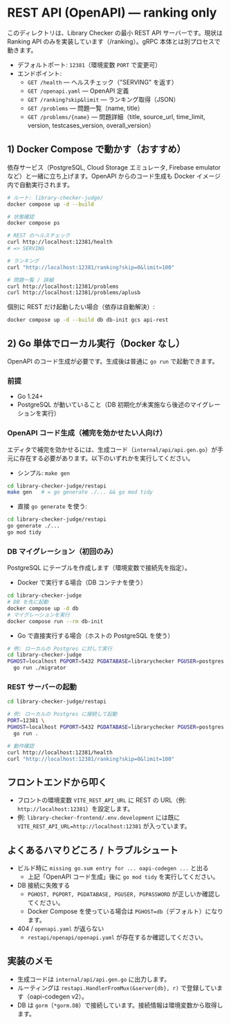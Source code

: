 # REST API (OpenAPI) — ranking only

このディレクトリは、Library Checker の最小 REST API サーバーです。現状は Ranking API のみを実装しています（/ranking）。gRPC 本体とは別プロセスで動きます。

- デフォルトポート: `12381`（環境変数 `PORT` で変更可）
- エンドポイント:
  - `GET /health` — ヘルスチェック（"SERVING" を返す）
  - `GET /openapi.yaml` — OpenAPI 定義
  - `GET /ranking?skip&limit` — ランキング取得（JSON）
  - `GET /problems` — 問題一覧（name, title）
  - `GET /problems/{name}` — 問題詳細（title, source_url, time_limit, version, testcases_version, overall_version）

## 1) Docker Compose で動かす（おすすめ）

依存サービス（PostgreSQL, Cloud Storage エミュレータ, Firebase emulator など）と一緒に立ち上げます。OpenAPI からのコード生成も Docker イメージ内で自動実行されます。

```bash
# ルート: library-checker-judge/
docker compose up -d --build

# 状態確認
docker compose ps

# REST のヘルスチェック
curl http://localhost:12381/health
# => SERVING

# ランキング
curl "http://localhost:12381/ranking?skip=0&limit=100"

# 問題一覧 / 詳細
curl http://localhost:12381/problems
curl http://localhost:12381/problems/aplusb
```

個別に REST だけ起動したい場合（依存は自動解決）:

```bash
docker compose up -d --build db db-init gcs api-rest
```

## 2) Go 単体でローカル実行（Docker なし）

OpenAPI のコード生成が必要です。生成後は普通に `go run` で起動できます。

### 前提
- Go 1.24+
- PostgreSQL が動いていること（DB 初期化が未実施なら後述のマイグレーションを実行）

### OpenAPI コード生成（補完を効かせたい人向け）
エディタで補完を効かせるには、生成コード（`internal/api/api.gen.go`）が手元に存在する必要があります。以下のいずれかを実行してください。

- シンプル: `make gen`

```bash
cd library-checker-judge/restapi
make gen   # = go generate ./... && go mod tidy
```

- 直接 `go generate` を使う:

```bash
cd library-checker-judge/restapi
go generate ./...
go mod tidy
```

### DB マイグレーション（初回のみ）
PostgreSQL にテーブルを作成します（環境変数で接続先を指定）。

- Docker で実行する場合（DB コンテナを使う）
```bash
cd library-checker-judge
# DB を先に起動
docker compose up -d db
# マイグレーションを実行
docker compose run --rm db-init
```

- Go で直接実行する場合（ホストの PostgreSQL を使う）
```bash
# 例: ローカルの Postgres に対して実行
cd library-checker-judge
PGHOST=localhost PGPORT=5432 PGDATABASE=librarychecker PGUSER=postgres PGPASSWORD=lcdummypassword \
  go run ./migrator
```

### REST サーバーの起動
```bash
cd library-checker-judge/restapi

# 例: ローカルの Postgres に接続して起動
PORT=12381 \
PGHOST=localhost PGPORT=5432 PGDATABASE=librarychecker PGUSER=postgres PGPASSWORD=lcdummypassword \
  go run .

# 動作確認
curl http://localhost:12381/health
curl "http://localhost:12381/ranking?skip=0&limit=100"
```

## フロントエンドから叩く
- フロントの環境変数 `VITE_REST_API_URL` に REST の URL（例: `http://localhost:12381`）を設定します。
- 例: `library-checker-frontend/.env.development` には既に `VITE_REST_API_URL=http://localhost:12381` が入っています。

## よくあるハマりどころ / トラブルシュート
- ビルド時に `missing go.sum entry for ... oapi-codegen ...` と出る
  - 上記「OpenAPI コード生成」後に `go mod tidy` を実行してください。
- DB 接続に失敗する
  - `PGHOST, PGPORT, PGDATABASE, PGUSER, PGPASSWORD` が正しいか確認してください。
  - Docker Compose を使っている場合は `PGHOST=db`（デフォルト）になります。
- 404 / `openapi.yaml` が返らない
  - `restapi/openapi/openapi.yaml` が存在するか確認してください。

## 実装のメモ
- 生成コードは `internal/api/api.gen.go` に出力します。
- ルーティングは `restapi.HandlerFromMux(&server{db}, r)` で登録しています（oapi-codegen v2）。
- DB は `gorm`（`*gorm.DB`）で接続しています。接続情報は環境変数から取得します。
